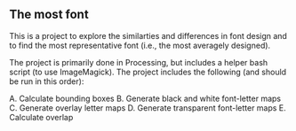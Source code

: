## The most font

This is a project to explore the similarties and differences in font design and to find the most representative font (i.e., the most averagely designed).

The project is primarily done in Processing, but includes a helper bash script (to use ImageMagick). The project includes the following (and should be run in this order):

A. Calculate bounding boxes
B. Generate black and white font-letter maps
C. Generate overlay letter maps
D. Generate transparent font-letter maps
E. Calculate overlap
